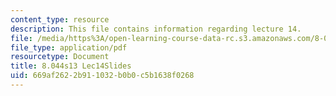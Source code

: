 ```yaml
---
content_type: resource
description: This file contains information regarding lecture 14.
file: /media/https%3A/open-learning-course-data-rc.s3.amazonaws.com/8-044-statistical-physics-i-spring-2013/669af2622b911032b0b0c5b1638f0268_MIT8_044S13_L14.pdf
file_type: application/pdf
resourcetype: Document
title: 8.044s13 Lec14Slides
uid: 669af262-2b91-1032-b0b0-c5b1638f0268
---
```


